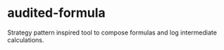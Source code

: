 # audited-formula
Strategy pattern inspired tool to compose formulas and log intermediate calculations.
